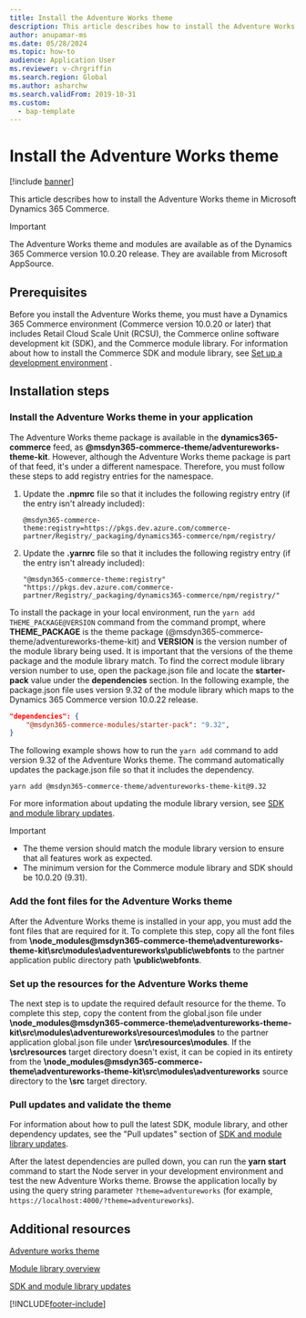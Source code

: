 ```yaml
---
title: Install the Adventure Works theme
description: This article describes how to install the Adventure Works theme in Microsoft Dynamics 365 Commerce.
author: anupamar-ms
ms.date: 05/28/2024
ms.topic: how-to
audience: Application User
ms.reviewer: v-chrgriffin
ms.search.region: Global
ms.author: asharchw
ms.search.validFrom: 2019-10-31
ms.custom: 
  - bap-template
---
```


# Install the Adventure Works theme

[!include [banner](includes/banner.md)]

This article describes how to install the Adventure Works theme in Microsoft Dynamics 365 Commerce. 

> [!IMPORTANT]
> The Adventure Works theme and modules are available as of the Dynamics 365 Commerce version 10.0.20 release. They are available from Microsoft AppSource.

## Prerequisites

Before you install the Adventure Works theme, you must have a Dynamics 365 Commerce environment (Commerce version 10.0.20 or later) that includes Retail Cloud Scale Unit (RCSU), the Commerce online software development kit (SDK), and the Commerce module library. For information about how to install the Commerce SDK and module library, see [Set up a development environment](e-commerce-extensibility/setup-dev-environment.md) . 

## Installation steps

### Install the Adventure Works theme in your application

The Adventure Works theme package is available in the **dynamics365-commerce** feed, as **@msdyn365-commerce-theme/adventureworks-theme-kit**. However, although the Adventure Works theme package is part of that feed, it's under a different namespace. Therefore, you must follow these steps to add registry entries for the namespace.

1. Update the **.npmrc** file so that it includes the following registry entry (if the entry isn't already included):

    `@msdyn365-commerce-theme:registry=https://pkgs.dev.azure.com/commerce-partner/Registry/_packaging/dynamics365-commerce/npm/registry/`

1. Update the **.yarnrc** file so that it includes the following registry entry (if the entry isn't already included):

    `"@msdyn365-commerce-theme:registry" "https://pkgs.dev.azure.com/commerce-partner/Registry/_packaging/dynamics365-commerce/npm/registry/"`	
	
To install the package in your local environment, run the `yarn add THEME_PACKAGE@VERSION` command from the command prompt, where **THEME_PACKAGE** is the theme package (@msdyn365-commerce-theme/adventureworks-theme-kit) and **VERSION** is the version number of the module library being used. It is important that the versions of the theme package and the module library match. To find the correct module library version number to use, open the package.json file and locate the **starter-pack** value under the **dependencies** section. In the following example, the package.json file uses version 9.32 of the module library which maps to the Dynamics 365 Commerce version 10.0.22 release.  

```json
"dependencies": {
    "@msdyn365-commerce-modules/starter-pack": "9.32",
}
```

The following example shows how to run the `yarn add` command to add version 9.32 of the Adventure Works theme. The command automatically updates the package.json file so that it includes the dependency.

`yarn add @msdyn365-commerce-theme/adventureworks-theme-kit@9.32`

For more information about updating the module library version, see [SDK and module library updates](e-commerce-extensibility/sdk-updates.md). 

> [!IMPORTANT]
> - The theme version should match the module library version to ensure that all features work as expected. 
> - The minimum version for the Commerce module library and SDK should be 10.0.20 (9.31). 

### Add the font files for the Adventure Works theme

After the Adventure Works theme is installed in your app, you must add the font files that are required for it. To complete this step, copy all the font files from **\node_modules@msdyn365-commerce-theme\adventureworks-theme-kit\src\modules\adventureworks\public\webfonts** to the partner application public directory path **\public\webfonts**.

### Set up the resources for the Adventure Works theme

The next step is to update the required default resource for the theme. To complete this step, copy the content from the global.json file under **\node_modules@msdyn365-commerce-theme\adventureworks-theme-kit\src\modules\adventureworks\resources\modules** to the partner application global.json file under **\src\resources\modules**. If the **\src\resources** target directory doesn't exist, it can be copied in its entirety from the **\node_modules@msdyn365-commerce-theme\adventureworks-theme-kit\src\modules\adventureworks** source directory to the **\src** target directory.

### Pull updates and validate the theme

For information about how to pull the latest SDK, module library, and other dependency updates, see the "Pull updates" section of [SDK and module library updates](e-commerce-extensibility/sdk-updates.md#pull-updates).

After the latest dependencies are pulled down, you can run the **yarn start** command to start the Node server in your development environment and test the new Adventure Works theme. Browse the application locally by using the query string parameter `?theme=adventureworks` (for example, `https://localhost:4000/?theme=adventureworks`).

## Additional resources

[Adventure works theme](adventure-works-theme.md)

[Module library overview](starter-kit-overview.md)

[SDK and module library updates](e-commerce-extensibility/sdk-updates.md)

[!INCLUDE[footer-include](../includes/footer-banner.md)]
